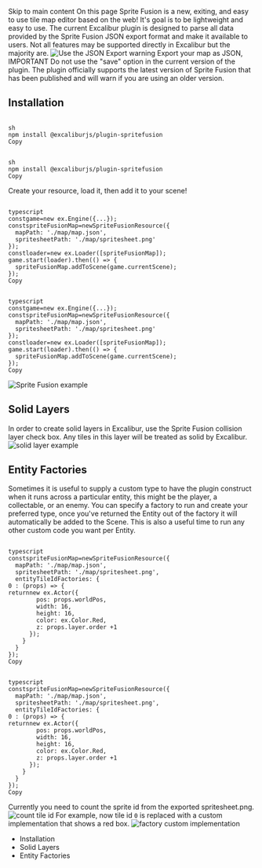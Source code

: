 Skip to main content
On this page
Sprite Fusion is a new, exiting, and easy to use tile map editor based on the web! It's goal is to be lightweight and easy to use.
The current Excalibur plugin is designed to parse all data provided by the Sprite Fusion JSON export format and make it available to users. Not all features may be supported directly in Excalibur but the majority are.
![Use the JSON Export](https://excaliburjs.com/assets/images/dont-save-c05dc87b26203c42d36db47c49869c19.png)
warning
Export your map as JSON, IMPORTANT Do not use the "save" option in the current version of the plugin.
The plugin officially supports the latest version of Sprite Fusion that has been published and will warn if you are using an older version.
## Installation​
```

sh
npm install @excaliburjs/plugin-spritefusion
Copy
```
```

sh
npm install @excaliburjs/plugin-spritefusion
Copy
```

Create your resource, load it, then add it to your scene!
```

typescript
constgame=new ex.Engine({...});
constspriteFusionMap=newSpriteFusionResource({
  mapPath: './map/map.json',
  spritesheetPath: './map/spritesheet.png'
});
constloader=new ex.Loader([spriteFusionMap]);
game.start(loader).then(() => {
  spriteFusionMap.addToScene(game.currentScene);
});
Copy
```
```

typescript
constgame=new ex.Engine({...});
constspriteFusionMap=newSpriteFusionResource({
  mapPath: './map/map.json',
  spritesheetPath: './map/spritesheet.png'
});
constloader=new ex.Loader([spriteFusionMap]);
game.start(loader).then(() => {
  spriteFusionMap.addToScene(game.currentScene);
});
Copy
```

![Sprite Fusion example](https://excaliburjs.com/assets/images/sprite-fusion-example-abe33c915b1422a8ab2ef53819bd36b6.png)
## Solid Layers​
In order to create solid layers in Excalibur, use the Sprite Fusion collision layer check box. Any tiles in this layer will be treated as solid by Excalibur.
![solid layer example](https://excaliburjs.com/assets/images/solid-layer-bee117d032a94c10369aa08dd66e3466.png)
## Entity Factories​
Sometimes it is useful to supply a custom type to have the plugin construct when it runs across a particular entity, this might be the player, a collectable, or an enemy.
You can specify a factory to run and create your preferred type, once you've returned the Entity out of the factory it will automatically be added to the Scene. This is also a useful time to run any other custom code you want per Entity.
```

typescript
constspriteFusionMap=newSpriteFusionResource({
  mapPath: './map/map.json',
  spritesheetPath: './map/spritesheet.png',
  entityTileIdFactories: {
0 : (props) => {
returnnew ex.Actor({
        pos: props.worldPos,
        width: 16,
        height: 16,
        color: ex.Color.Red,
        z: props.layer.order +1
      });
    }
  }
});
Copy
```
```

typescript
constspriteFusionMap=newSpriteFusionResource({
  mapPath: './map/map.json',
  spritesheetPath: './map/spritesheet.png',
  entityTileIdFactories: {
0 : (props) => {
returnnew ex.Actor({
        pos: props.worldPos,
        width: 16,
        height: 16,
        color: ex.Color.Red,
        z: props.layer.order +1
      });
    }
  }
});
Copy
```

Currently you need to count the sprite id from the exported spritesheet.png.
![count tile id](https://excaliburjs.com/assets/images/tile-id-5afc5a92e98ae59645ea08852689dd89.png)
For example, now tile id `0` is replaced with a custom implementation that shows a red box.
![factory custom implementation](https://excaliburjs.com/assets/images/factory-result-1b62f011e70ca0dc4e56d868e3d0cd47.png)
  * Installation
  * Solid Layers
  * Entity Factories


